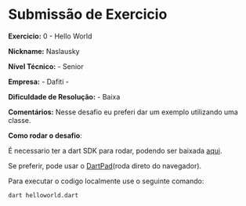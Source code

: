 ﻿# Submissão de Exercicio

**Exercicio:** 0 - Hello World

**Nickname:** Naslausky

**Nível Técnico:** - Senior

**Empresa:** - Dafiti -

**Dificuldade de Resolução:** - Baixa

**Comentários:** Nesse desafio eu preferi dar um exemplo utilizando uma classe.

**Como rodar o desafio**: 

É necessario ter a dart SDK para rodar, podendo ser baixada [aqui](https://dart.dev/get-dart).

Se preferir, pode usar o [DartPad](https://dartpad.dev/)(roda direto do navegador).

Para executar o codigo localmente use o seguinte comando:
```bash
dart helloworld.dart
```
